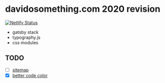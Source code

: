 # davidosomething.com 2020 revision

[![Netlify Status](https://api.netlify.com/api/v1/badges/fc82f897-4264-4e0c-89f6-6cba471e08a2/deploy-status)](https://app.netlify.com/sites/nifty-aryabhata-c1bf99/deploys)

- gatsby stack
- typography.js
- css modules

## TODO

- [ ] [sitemap](https://www.gatsbyjs.org/packages/gatsby-plugin-sitemap/?=)
- [x] [better code
  color](https://github.com/andrewbranch/gatsby-remark-vscode)
